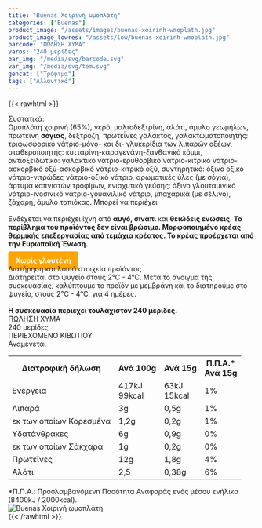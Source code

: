 ```yaml
---
title: "Buenas Χοιρινή ωμοπλάτη"
categories: ["Buenas"]
product_image: "/assets/images/buenas-xoirinh-wmoplath.jpg"
product_image_lowres: "/assets/low/buenas-xoirinh-wmoplath.jpg"
barcode: "ΠΩΛΗΣΗ ΧΥΜΑ"
varos: "240 μερίδες"
bar_img: "/media/svg/barcode.svg"
var_img: "/media/svg/tem.svg"
gencat: ["Τρόφιμα"]
tags: ["Αλλαντικά"]
---
```

{{< rawhtml >}}

<div class="sload134"><div class="product"><div id="sistatika">Συστατικά:</div><div class="alltext">Ωμοπλάτη χοιρινή (65%), νερό, μαλτοδεξτρίνη, αλάτι, άμυλο γεωμήλων, πρωτεϊνη <b>σόγιας</b>, δεξτρόζη, πρωτεΐνες γάλακτος, γαλακτωματοποιητής: τριφωσφορικό νάτριο-μόνο- και δι- γλυκερίδια των λιπαρών οξέων, σταθεροποιητής: κυτταρίνη-καραγενάνη-ξανθανικό κόμμι, αντιοξειδωτικό: γαλακτικό νάτριο-ερυθορβικό νάτριο-κιτρικό νάτριο-ασκορβικό οξύ-ασκορβικό νάτριο-κιτρικό οξύ, συντηρητικό: όξινο οξικό νάτριο-νιτρώδες νάτριο-οξικό νάτριο, αρωματικές ύλες (με σόγια), άρτυμα καπνιστών τροφίμων, ενισχυτικό γεύσης: όξινο γλουταμινικό νάτριο-ινοσινικό νάτριο-γουανιλικό νάτριο, μπαχαρικά (με σέλινο), ζάχαρη, άμυλο ταπιόκας. Μπορεί να περιέχει<br><br>Ενδέχεται να περιέχει ίχνη από <b>αυγό, σινάπι</b> και <b>θειώδεις ενώσεις</b>. <b>Το περίβλημα του προϊόντος δεν είναι βρώσιμο. Μορφοποιημένο κρέας θερμικής επεξεργασίας από τεμάχια κρέατος. Το κρέας προέρχεται από την Ευρωπαϊκή Ένωση.</b><br><br><b style="background:orange;margin:0px;padding:10px 15px;border-radius:4px;color:#fff">Χωρίς γλουτένη</b></div><div id="loipa">Διατήρηση και λοιπά στοιχεία προϊόντος</div><div class="alltext">Διατηρείται στο ψυγείο στους 2°C - 4°C. Μετά το άνοιγμα της συσκευασίας, καλύπτουμε το προϊόν με μεμβράνη και το διατηρούμε στο ψυγείο, στους 2°C - 4°C, για 4 ημέρες.<br><br><b>Η συσκευασία περιέχει τουλάχιστον 240 μερίδες.</b></div><div id="barcode"><div id="barimage1"></div><span id="bartext">ΠΩΛΗΣΗ ΧΥΜΑ</span></div><div id="varos"><div id="varosimage1"></div><span id="varostext">240 μερίδες</span></div><div id="kivotio">ΠΕΡΙΕΧΟΜΕΝΟ ΚΙΒΩΤΙΟΥ:<br>Αναμένεται</div>
<div class="tabout">
<table id="diatable"><tbody><tr><th>Διατροφική δήλωση</th><th>Ανά 100g</th><th>Ανά 15g</th><th>Π.Π.Α.*<br>Ανά 15g</th></tr><tr><td class="texr2">Ενέργεια</td><td class="texr">417kJ<br>99kcal</td><td class="texr">63kJ<br>15kcal</td><td class="texr">1%</td></tr><tr><td class="texr2">Λιπαρά</td><td class="texr">3g</td><td class="texr">0,5g</td><td class="texr">1%</td></tr><tr><td class="gray">εκ των οποίων Κορεσµένα</td><td class="gray2">1,2g</td><td class="gray2">0,2g</td><td class="gray2">1%</td></tr><tr><td class="texr2">Yδατάνθρακες</td><td class="texr">6g</td><td class="texr">0,9g</td><td class="texr">0%</td></tr><tr><td class="gray">εκ των οποίων Σάκχαρα</td><td class="gray2">1g</td><td class="gray2">0,2g</td><td class="gray2">0%</td></tr><tr><td class="texr2">Πρωτεΐνες</td><td class="texr">12g</td><td class="texr">1,8g</td><td class="texr">4%</td></tr><tr><td class="texr2">Αλάτι</td><td class="texr">2,5</td><td class="texr">0,38g</td><td class="texr">6%</td></tr></tbody></table>
</div>

<div class="alltext">*Π.Π.Α.: Προσλαμβανόμενn Ποσότητα Αναφοράς ενός μέσου ενήλικα (8400kJ / 2000kcal).</div><div class="pimg"><img alt="Buenas Χοιρινή ωμοπλάτη" title="Buenas Χοιρινή ωμοπλάτη" src="/assets/images/buenas-xoirinh-wmoplath.jpg"></div></div></div>
{{< /rawhtml >}}


